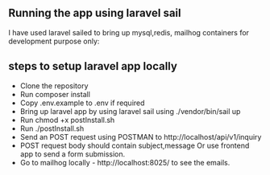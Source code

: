 

## Running the app using laravel sail

I have used laravel sailed to bring up mysql,redis, mailhog containers for development purpose only:

## steps to setup laravel app locally

- Clone the repository
- Run composer install 
-  Copy .env.example to .env if required
-  Bring up laravel app by using laravel sail using ./vendor/bin/sail up
-  Run chmod +x postInstall.sh 
-  Run ./postInstall.sh
-  Send an POST request using POSTMAN to  http://localhost/api/v1/inquiry
-  POST request body should contain subject,message   Or use frontend app to send a form submission.
-  Go to mailhog locally -  http://localhost:8025/  to see the emails.

